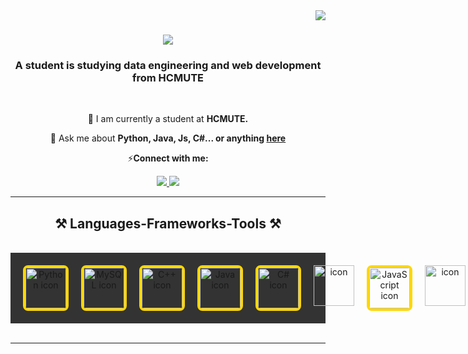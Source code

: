 <img align="right" src="https://visitor-badge.laobi.icu/badge?page_id=DuctoanDe.DuctoanDe" />

<h1 align="center">
    <img src="https://readme-typing-svg.herokuapp.com/?font=Righteous&size=35&center=true&vCenter=true&width=500&height=70&duration=4000&lines=I'm+Gray;" />
</h1>

<h3 align="center">A student is studying data engineering and web development from HCMUTE</h3>

<br/>

<div align="center">
 
 🔭 I am currently a student at **HCMUTE.**

💬 Ask me about **Python, Java, Js, C#... or anything [here](https://www.facebook.com/profile.php?id=100070862058531)**

⚡**Connect with me:**

 </div>
 
<div align="center"> 
  <a href="https://www.facebook.com/profile.php?id=100070862058531">
    <img src="https://img.shields.io/badge/Facebook-1877F2?style=for-the-badge&logo=facebook&logoColor=white" />
  </a>
  <a href="https://www.linkedin.com/in/ndtoande/" target="_blank">
    <img src="https://img.shields.io/badge/LinkedIn-0077B5?style=for-the-badge&logo=linkedin&logoColor=white" target="_blank" />
  </a>
  
</div>

 <hr/>
 
<h2 align="center">⚒️ Languages-Frameworks-Tools ⚒️</h2>
<br/>
<div align="center" style="background-color: #333; padding: 20px;">
    <div style="display: flex; align-items: flex-start; gap: 20px;">
         <img src="https://techstack-generator.vercel.app/python-icon.svg" alt="Python icon" width="65" height="65" style="border: 4px solid #FFD700; border-radius: 8px;" /> 
         <img src="https://techstack-generator.vercel.app/mysql-icon.svg" alt="MySQL icon" width="65" height="65" style="border: 4px solid #FFD700; border-radius: 8px;" />
         <img src="https://techstack-generator.vercel.app/cpp-icon.svg" alt="C++ icon" width="65" height="65" style="border: 4px solid #FFD700; border-radius: 8px;" />
         <img src="https://techstack-generator.vercel.app/java-icon.svg" alt="Java icon" width="65" height="65" style="border: 4px solid #FFD700; border-radius: 8px;" />
         <img src="https://techstack-generator.vercel.app/csharp-icon.svg" alt="C# icon" width="65" height="65" style="border: 4px solid #FFD700; border-radius: 8px;" />
         <img src="https://techstack-generator.vercel.app/docker-icon.svg" alt="icon" width="65" style="width: 65px;height: 65px; margin-right: Opx; margin-bottom: 0px;" />
         <img src="https://techstack-generator.vercel.app/js-icon.svg" alt="JavaScript icon" width="65" height="65" style="border: 4px solid #FFD700; border-radius: 8px;" />
        <img src="https://techstack-generator.vercel.app/github-icon.svg" alt="icon" width="65" style="width: 65px; height: 65px; margin-right: Opx;
margin-bottom: 0px;" />
        <img src="https://techstack-generator.vercel.app/aws-icon.svg" alt="icon" width="65" style="width: 65px; height: 65px; margin-right: 0px;
margin-bottom: 0px;" />
    </div>
</div>
<br/>
<hr/>

